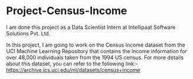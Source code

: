 # Project-Census-Income

I am done this project as a Data Scientist Intern at Intellipaat Software Solutions Pvt. Ltd.

In this project, I am going to work on the Census Income dataset from the UCI Machine Learning Repository that contains the income information for over 48,000 individuals taken from the 1994 US census. For more details about this dataset, you can refer to the following link:- https://archive.ics.uci.edu/ml/datasets/census+income
